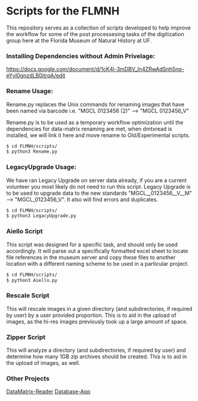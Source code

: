 # Scripts for the FLMNH
This repository serves as a collection of scripts developed to help improve the workflow for some of the post processesing tasks of the digitization group here at the Florida Museum of Natural History at UF.

### Installing Dependencies without Admin Privelage:
https://docs.google.com/document/d/1cK4l-3mDBV_ln4ZRwAdSnh5nq-eYyI0gnzdLB0itrqA/edit

### Rename Usage:
Rename.py replaces the Unix commands for renaming images that have been named via barcode i.e. "MGCL 0123456 (2)" --> "MGCL 0123456_V"

Rename.py is to be used as a temporary workflow optimization until the dependencies for data-matrix renaming are met, when dmtxread is installed, we will link it here and move rename to Old/Experimental scripts.

```sh
$ cd FLMNH/scripts/
$ python3 Rename.py
```

### LegacyUpgrade Usage:
We have ran Legacy Upgrade on server data already, if you are a current volunteer you most likely do not need to run this script.
Legacy Upgrade is to be used to upgrade data to the new standards "MGCL__0123456__V__M" --> "MGCL_0123456_V". It also will find errors and duplicates.

```sh
$ cd FLMNH/scripts/
$ python3 LegacyUpgrade.py
```

### Aiello Script
This script was designed for a specific task, and should only be used accordingly. It will parse out a specifically formatted excel sheet to locate file references in the museum server and copy these files to another location with a different naming scheme to be used in a particular project. 

```sh
$ cd FLMNH/scripts/
$ python3 Aiello.py
```

### Rescale Script
This will rescale images in a given directory (and subdirectories, if required by user) by a user provided proportion. This is to aid in the upload of images, as the hi-res images previously took up a large amount of space.

### Zipper Script
This will analyze a directory (and subdirectories, if required by user) and determine how many 1GB zip archives should be created. This is to aid in the upload of images, as well. 


### Other Projects
[DataMatrix-Reader](https://github.com/FLMNH-MGCL/DataMatrix-Reader)
[Database-App](https://github.com/FLMNH-MGCL/Database-App)
